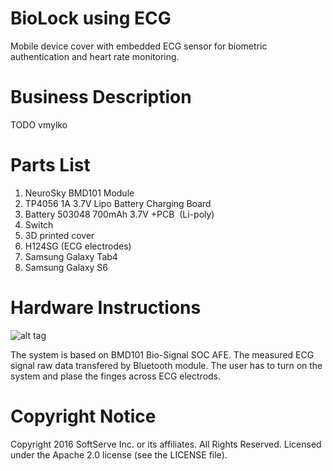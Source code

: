 # BioLock using ECG

Mobile device cover with embedded ECG sensor for biometric authentication and heart rate monitoring. 

# Business Description 

TODO vmylko

# Parts List

1.	NeuroSky BMD101 Module
2.	TP4056 1A 3.7V Lipo Battery Charging Board
3.	Battery 503048 700mAh 3.7V +PCB  (Li-poly) 
4.	Switch
5.	3D printed cover
6.	H124SG (ECG electrodes) 
7.	Samsung Galaxy Tab4
8.	Samsung Galaxy S6

# Hardware Instructions

![alt tag](https://github.com/softserveinc-rnd/biolock/blob/master/images/hardware.png)

The system is based on BMD101 Bio-Signal SOC AFE. The measured ECG signal raw data transfered by Bluetooth module. 
The user has to turn on the system and plase the finges across ECG electrods.   

# Copyright Notice

Copyright 2016 SoftServe Inc. or its affiliates. All Rights Reserved.
Licensed under the Apache 2.0 license (see the LICENSE file).